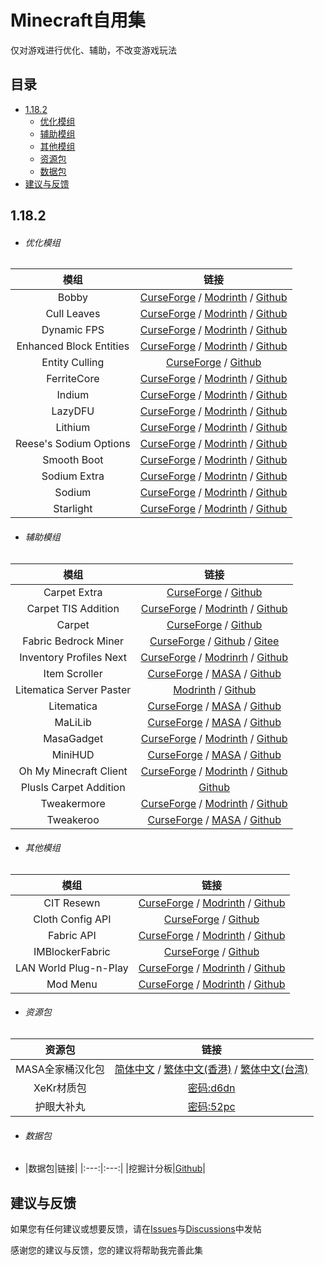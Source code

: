 # Minecraft自用集
仅对游戏进行优化、辅助，不改变游戏玩法

## 目录
- [1.18.2](https://github.com/LingEmberMaple/My_Minecraft_Mod_list#1182)
  - [优化模组](https://github.com/LingEmberMaple/My_Minecraft_Mod_list#优化模组)
  - [辅助模组](https://github.com/LingEmberMaple/My_Minecraft_Mod_list#辅助模组)
  - [其他模组](https://github.com/LingEmberMaple/My_Minecraft_Mod_list#其他模组)
  - [资源包](https://github.com/LingEmberMaple/My_Minecraft_Mod_list#资源包)
  - [数据包](https://github.com/LingEmberMaple/My_Minecraft_Mod_list#数据包)
- [建议与反馈](https://github.com/LingEmberMaple/My_Minecraft_Mod_list#建议与反馈)

## 1.18.2
- ###### 优化模组
|模组|链接|
|:---:|:---:|
|Bobby|[CurseForge](https://www.curseforge.com/minecraft/mc-mods/bobby) / [Modrinth](https://modrinth.com/mod/bobby) / [Github](https://github.com/Johni0702/bobby)|
|Cull Leaves|[CurseForge](https://www.curseforge.com/minecraft/mc-mods/cull-leaves) / [Modrinth](https://modrinth.com/mod/cull-leaves) / [Github](https://github.com/TeamMidnightDust/CullLeaves)|
|Dynamic FPS|[CurseForge](https://www.curseforge.com/minecraft/mc-mods/dynamic-fps) / [Modrinth](https://modrinth.com/mod/dynamic-fps) / [Github](https://github.com/juliand665/Dynamic-FPS)|
|Enhanced Block Entities|[CurseForge](https://www.curseforge.com/minecraft/mc-mods/enhanced-block-entities) / [Modrinth](https://modrinth.com/mod/ebe) / [Github](https://github.com/FoundationGames/EnhancedBlockEntities)|
|Entity Culling|[CurseForge](https://www.curseforge.com/minecraft/mc-mods/entityculling) / [Github](https://github.com/tr7zw/EntityCulling)|
|FerriteCore|[CurseForge](https://www.curseforge.com/minecraft/mc-mods/ferritecore-fabric) / [Modrinth](https://modrinth.com/mod/ferrite-core) / [Github](https://github.com/malte0811/FerriteCore)|
|Indium|[CurseForge](https://www.curseforge.com/minecraft/mc-mods/indium) / [Modrinth](https://modrinth.com/mod/indium) / [Github](https://github.com/comp500/Indium)|
|LazyDFU|[CurseForge](https://www.curseforge.com/minecraft/mc-mods/lazydfu) / [Modrinth](https://modrinth.com/mod/lazydfu) / [Github](https://github.com/astei/lazydfu)|
|Lithium|[CurseForge](https://www.curseforge.com/minecraft/mc-mods/lithium) / [Modrinth](https://modrinth.com/mod/lithium) / [Github](https://github.com/CaffeineMC/lithium-fabric)|
|Reese's Sodium Options|[CurseForge](https://www.curseforge.com/minecraft/mc-mods/reeses-sodium-options) / [Modrinth](https://modrinth.com/mod/reeses-sodium-options) / [Github](https://github.com/FlashyReese/reeses-sodium-options)|
|Smooth Boot|[CurseForge](https://www.curseforge.com/minecraft/mc-mods/smooth-boot) / [Modrinth](https://modrinth.com/mod/smoothboot-fabric) / [Github](https://github.com/UltimateBoomer/mc-smoothboot)|
|Sodium Extra|[CurseForge](https://www.curseforge.com/minecraft/mc-mods/sodium-extra) / [Modrintn](https://modrinth.com/mod/sodium-extra) / [Github](https://github.com/FlashyReese/sodium-extra-fabric)|
|Sodium|[CurseForge](https://www.curseforge.com/minecraft/mc-mods/sodium) / [Modrinth](https://modrinth.com/mod/sodium) / [Github](https://github.com/CaffeineMC/sodium-fabric)|
|Starlight|[CurseForge](https://www.curseforge.com/minecraft/mc-mods/starlight) / [Modrinth](https://modrinth.com/mod/starlight) / [Github](https://github.com/PaperMC/Starlight)|

  
- ###### 辅助模组
|模组|链接|
|:---:|:---:|
|Carpet Extra|[CurseForge](https://www.curseforge.com/minecraft/mc-mods/carpet-extra) / [Github](https://github.com/gnembon/carpet-extra)|
|Carpet TIS Addition|[CurseForge](https://www.curseforge.com/minecraft/mc-mods/carpet-tis-addition) / [Modrinth](https://modrinth.com/mod/carpet-tis-addition) / [Github](https://github.com/TISUnion/Carpet-TIS-Addition)|
|Carpet|[CurseForge](https://www.curseforge.com/minecraft/mc-mods/carpet) / [Github](https://github.com/gnembon/fabric-carpet)|
|Fabric Bedrock Miner|[CurseForge](https://www.curseforge.com/minecraft/mc-mods/fabric-bedrock-miner) / [Github](https://github.com/LXYan2333/Fabric-Bedrock-Miner) / [Gitee](https://gitee.com/lxyan2333/Fabric-Bedrock-Miner)|
|Inventory Profiles Next|[CurseForge](https://www.curseforge.com/minecraft/mc-mods/inventory-profiles-next) / [Modrinrh](https://modrinth.com/mod/inventory-profiles-next) / [Github](https://github.com/blackd/Inventory-Profiles)|
|Item Scroller|[CurseForge](https://www.curseforge.com/minecraft/mc-mods/item-scroller) / [MASA](https://masa.dy.fi/tmp/minecraft/mods/client_mods/) / [Github](https://github.com/maruohon/itemscroller)|
|Litematica Server Paster|[Modrinth](https://modrinth.com/mod/litematica-server-paster) / [Github](https://github.com/Fallen-Breath/litematica-server-paster)|
|Litematica|[CurseForge](https://www.curseforge.com/minecraft/mc-mods/litematica) / [MASA](https://masa.dy.fi/tmp/minecraft/mods/client_mods/) / [Github](https://github.com/maruohon/litematica)|
|MaLiLib|[CurseForge](https://www.curseforge.com/minecraft/mc-mods/malilib) / [MASA](https://masa.dy.fi/tmp/minecraft/mods/client_mods/) / [Github](https://github.com/maruohon/malilib)|
|MasaGadget|[CurseForge](https://www.curseforge.com/minecraft/mc-mods/masa-gadget) / [Modrinth](https://modrinth.com/mod/masa-gadget) / [Github](https://github.com/plusls/MasaGadget)|
|MiniHUD|[CurseForge](https://www.curseforge.com/minecraft/mc-mods/minihud) / [MASA](https://masa.dy.fi/tmp/minecraft/mods/client_mods/) / [Github](https://github.com/maruohon/minihud)|
|Oh My Minecraft Client|[CurseForge](https://www.curseforge.com/minecraft/mc-mods/oh-my-minecraft-client) / [Modrinth](https://modrinth.com/mod/oh-my-minecraft-client) / [Github](https://github.com/plusls/oh-my-minecraft-client)|
|Plusls Carpet Addition|[Github](https://github.com/plusls/plusls-carpet-addition)|
|Tweakermore|[CurseForge](https://www.curseforge.com/minecraft/mc-mods/tweakermore) / [Modrinth](https://modrinth.com/mod/tweakermore) / [Github](https://github.com/Fallen-Breath/tweakermore)|
|Tweakeroo|[CurseForge](https://www.curseforge.com/minecraft/mc-mods/tweakeroo) / [MASA](https://masa.dy.fi/tmp/minecraft/mods/client_mods/) / [Github](https://github.com/maruohon/tweakeroo)|

- ###### 其他模组
|模组|链接|
|:---:|:---:|
|CIT Resewn|[CurseForge](https://www.curseforge.com/minecraft/mc-mods/cit-resewn) / [Modrinth](https://modrinth.com/mod/cit-resewn) / [Github](https://github.com/SHsuperCM/CITResewn)|
|Cloth Config API|[CurseForge](https://www.curseforge.com/minecraft/mc-mods/cloth-config) / [Github](https://github.com/shedaniel/cloth-config)|
|Fabric API|[CurseForge](https://www.curseforge.com/minecraft/mc-mods/fabric-api) / [Modrinth](https://modrinth.com/mod/fabric-api) / [Github](https://github.com/FabricMC/fabric)|
|IMBlockerFabric|[CurseForge](https://www.curseforge.com/minecraft/mc-mods/imblockerfabric) / [Github](https://github.com/mrjesen/ImBlockerFabric)|
|LAN World Plug-n-Play|[CurseForge](https://www.curseforge.com/minecraft/mc-mods/mcwifipnp) / [Modrinth](https://modrinth.com/mod/mcwifipnp) / [Github](https://github.com/Satxm/mcwifipnp)|
|Mod Menu|[CurseForge](https://www.curseforge.com/minecraft/mc-mods/modmenu) / [Modrinth](https://modrinth.com/mod/modmenu) / [Github](https://github.com/TerraformersMC/ModMenu)|

- ###### 资源包
|资源包|链接|
|:---:|:---:|
|MASA全家桶汉化包|[简体中文](https://wwe.lanzouo.com/i7gL5zgrube) / [繁体中文(香港)](https://wwe.lanzouo.com/ii9S2zgrucf) / [繁体中文(台湾)](https://wwe.lanzouo.com/igzuEzgruad)|
|XeKr材质包|[密码:d6dn](https://xekr.lanzouq.com/b01bn74zc)|
|护眼大补丸|[密码:52pc](https://hsds.lanzouf.com/iHAXB0242oad)|
- ###### 数据包
- |数据包|链接|
|:---:|:---:|
|挖掘计分板|[Github](https://github.com/Fallen-Breath/DiggyScoreboard)|

## 建议与反馈
如果您有任何建议或想要反馈，请在[Issues](https://github.com/LingEmberMaple/My_Minecraft_Pack/issues)与[Discussions](https://github.com/LingEmberMaple/My_Minecraft_Pack/discussions)中发帖

感谢您的建议与反馈，您的建议将帮助我完善此集
